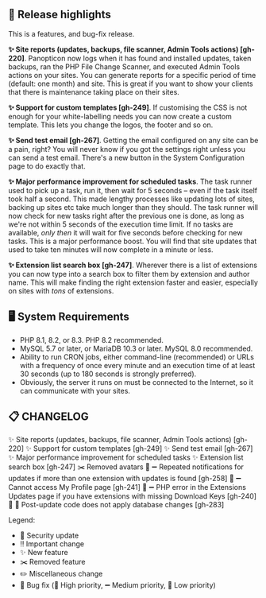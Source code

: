 ## 🔎 Release highlights

This is a features, and bug-fix release.

**✨ Site reports (updates, backups, file scanner, Admin Tools actions) [gh-220]**. Panopticon now logs when it has found and installed updates, taken backups, ran the PHP File Change Scanner, and executed Admin Tools actions on your sites. You can generate reports for a specific period of time (default: one month) and site. This is great if you want to show your clients that there is maintenance taking place on their sites.

**✨ Support for custom templates [gh-249]**. If customising the CSS is not enough for your white-labelling needs you can now create a custom template. This lets you change the logos, the footer and so on.

**✨ Send test email [gh-267]**. Getting the email configured on any site can be a pain, right? You will never know if you got the settings right unless you can send a test email. There's a new button in the System Configuration page to do exactly that.

**✨ Major performance improvement for scheduled tasks**. The task runner used to pick up a task, run it, then wait for 5 seconds – even if the task itself took half a second. This made lengthy processes like updating lots of sites, backing up sites etc take much longer than they should. The task runner will now check for new tasks right after the previous one is done, as long as we're not within 5 seconds of the execution time limit. If no tasks are available, _only then_ it will wait for five seconds before checking for new tasks. This is a major performance boost. You will find that site updates that used to take ten minutes will now complete in a minute or less.

**✨ Extension list search box [gh-247]**. Wherever there is a list of extensions you can now type into a search box to filter them by extension and author name. This will make finding the right extension faster and easier, especially on sites with _tons_ of extensions.

## 🖥️ System Requirements

* PHP 8.1, 8.2, or 8.3. PHP 8.2 recommended.
* MySQL 5.7 or later, or MariaDB 10.3 or later. MySQL 8.0 recommended.
* Ability to run CRON jobs, either command-line (recommended) or URLs with a frequency of once every minute and an execution time of at least 30 seconds (up to 180 seconds is strongly preferred). 
* Obviously, the server it runs on must be connected to the Internet, so it can communicate with your sites.

## 📋 CHANGELOG

✨ Site reports (updates, backups, file scanner, Admin Tools actions) [gh-220]
✨ Support for custom templates [gh-249]
✨ Send test email [gh-267]
✨ Major performance improvement for scheduled tasks
✨ Extension list search box [gh-247]
✂️ Removed avatars
🐞 ➖ Repeated notifications for updates if more than one extension with updates is found [gh-258]
🐞 ➖ Cannot access My Profile page [gh-241]
🐞 ➖ PHP error in the Extensions Updates page if you have extensions with missing Download Keys [gh-240]
🐞 🔺 Post-update code does not apply database changes [gh-283]

Legend:
* 🚨 Security update
* ‼️ Important change
* ✨ New feature
* ✂️ Removed feature
* ✏️ Miscellaneous change
* 🐞 Bug fix (🔺 High priority, ➖ Medium priority, 🔻 Low priority)
